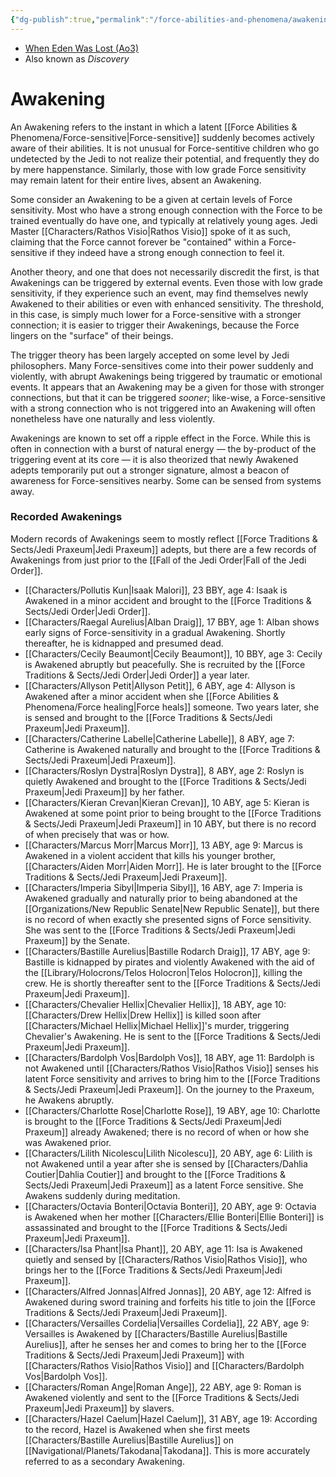 ```yaml
---
{"dg-publish":true,"permalink":"/force-abilities-and-phenomena/awakening/","tags":["force"]}
---
```


- [When Eden Was Lost (Ao3)](https://archiveofourown.org/works/19334440/chapters/45992584)
- Also known as *Discovery*
# Awakening

An Awakening refers to the instant in which a latent [[Force Abilities & Phenomena/Force-sensitive\|Force-sensitive]] suddenly becomes actively aware of their abilities. It is not unusual for Force-sentitive children who go undetected by the Jedi to not realize their potential, and frequently they do by mere happenstance. Similarly, those with low grade Force sensitivity may remain latent for their entire lives, absent an Awakening. 

Some consider an Awakening to be a given at certain levels of Force sensitivity. Most who have a strong enough connection with the Force to be trained eventually do have one, and typically at relatively young ages. Jedi Master [[Characters/Rathos Visio\|Rathos Visio]] spoke of it as such, claiming that the Force cannot forever be "contained" within a Force-sensitive if they indeed have a strong enough connection to feel it. 

Another theory, and one that does not necessarily discredit the first, is that Awakenings can be triggered by external events. Even those with low grade sensitivity, if they experience such an event, may find themselves newly Awakened to their abilities or even with enhanced sensitivity. The threshold, in this case, is simply much lower for a Force-sensitive with a stronger connection; it is easier to trigger their Awakenings, because the Force lingers on the "surface" of their beings. 

The trigger theory has been largely accepted on some level by Jedi philosophers. Many Force-sensitives come into their power suddenly and violently, with abrupt Awakenings being triggered by traumatic or emotional events. It appears that an Awakening may be a given for those with stronger connections, but that it can be triggered *sooner*; like-wise, a Force-sensitive with a strong connection who is not triggered into an Awakening will often nonetheless have one naturally and less violently. 

Awakenings are known to set off a ripple effect in the Force. While this is often in connection with a burst of natural energy — the by-product of the triggering event at its core — it is also theorized that newly Awakened adepts temporarily put out a stronger signature, almost a beacon of awareness for Force-sensitives nearby. Some can be sensed from systems away. 

### Recorded Awakenings

Modern records of Awakenings seem to mostly reflect [[Force Traditions & Sects/Jedi Praxeum\|Jedi Praxeum]] adepts, but there are a few records of Awakenings from just prior to the [[Fall of the Jedi Order\|Fall of the Jedi Order]].
* [[Characters/Pollutis Kun\|Isaak Malori]], 23 BBY, age 4: Isaak is Awakened in a minor accident and brought to the [[Force Traditions & Sects/Jedi Order\|Jedi Order]].
* [[Characters/Raegal Aurelius\|Alban Draig]], 17 BBY, age 1: Alban shows early signs of Force-sensitivity in a gradual Awakening. Shortly thereafter, he is kidnapped and presumed dead.
* [[Characters/Cecily Beaumont\|Cecily Beaumont]], 10 BBY, age 3: Cecily is Awakened abruptly but peacefully. She is recruited by the [[Force Traditions & Sects/Jedi Order\|Jedi Order]] a year later. 
* [[Characters/Allyson Petit\|Allyson Petit]], 6 ABY, age 4: Allyson is Awakened after a minor accident when she [[Force Abilities & Phenomena/Force healing\|Force heals]] someone. Two years later, she is sensed and brought to the [[Force Traditions & Sects/Jedi Praxeum\|Jedi Praxeum]].
* [[Characters/Catherine Labelle\|Catherine Labelle]], 8 ABY, age 7: Catherine is Awakened naturally and brought to the [[Force Traditions & Sects/Jedi Praxeum\|Jedi Praxeum]].
* [[Characters/Roslyn Dystra\|Roslyn Dystra]], 8 ABY, age 2: Roslyn is quietly Awakened and brought to the [[Force Traditions & Sects/Jedi Praxeum\|Jedi Praxeum]] by her father.
* [[Characters/Kieran Crevan\|Kieran Crevan]], 10 ABY, age 5: Kieran is Awakened at some point prior to being brought to the [[Force Traditions & Sects/Jedi Praxeum\|Jedi Praxeum]] in 10 ABY, but there is no record of when precisely that was or how. 
* [[Characters/Marcus Morr\|Marcus Morr]], 13 ABY, age 9: Marcus is Awakened in a violent accident that kills his younger brother, [[Characters/Aiden Morr\|Aiden Morr]]. He is later brought to the [[Force Traditions & Sects/Jedi Praxeum\|Jedi Praxeum]]. 
* [[Characters/Imperia Sibyl\|Imperia Sibyl]], 16 ABY, age 7: Imperia is Awakened gradually and naturally prior to being abandoned at the [[Organizations/New Republic Senate\|New Republic Senate]], but there is no record of when exactly she presented signs of Force sensitivity. She was sent to the [[Force Traditions & Sects/Jedi Praxeum\|Jedi Praxeum]] by the Senate. 
* [[Characters/Bastille Aurelius\|Bastille Rodarch Draig]], 17 ABY, age 9: Bastille is kidnapped by pirates and violently Awakened with the aid of the [[Library/Holocrons/Telos Holocron\|Telos Holocron]], killing the crew. He is shortly thereafter sent to the [[Force Traditions & Sects/Jedi Praxeum\|Jedi Praxeum]].
* [[Characters/Chevalier Hellix\|Chevalier Hellix]], 18 ABY, age 10: [[Characters/Drew Hellix\|Drew Hellix]] is killed soon after [[Characters/Michael Hellix\|Michael Hellix]]'s murder, triggering Chevalier's Awakening. He is sent to the [[Force Traditions & Sects/Jedi Praxeum\|Jedi Praxeum]].
* [[Characters/Bardolph Vos\|Bardolph Vos]], 18 ABY, age 11: Bardolph is not Awakened until [[Characters/Rathos Visio\|Rathos Visio]] senses his latent Force sensitivity and arrives to bring him to the [[Force Traditions & Sects/Jedi Praxeum\|Jedi Praxeum]]. On the journey to the Praxeum, he Awakens abruptly. 
* [[Characters/Charlotte Rose\|Charlotte Rose]], 19 ABY, age 10: Charlotte is brought to the [[Force Traditions & Sects/Jedi Praxeum\|Jedi Praxeum]] already Awakened; there is no record of when or how she was Awakened prior.
* [[Characters/Lilith Nicolescu\|Lilith Nicolescu]], 20 ABY, age 6: Lilith is not Awakened until a year after she is sensed by [[Characters/Dahlia Coutier\|Dahlia Coutier]] and brought to the [[Force Traditions & Sects/Jedi Praxeum\|Jedi Praxeum]] as a latent Force sensitive. She Awakens suddenly during meditation.
* [[Characters/Octavia Bonteri\|Octavia Bonteri]], 20 ABY, age 9: Octavia is Awakened when her mother [[Characters/Ellie Bonteri\|Ellie Bonteri]] is assassinated and brought to the [[Force Traditions & Sects/Jedi Praxeum\|Jedi Praxeum]].
* [[Characters/Isa Phant\|Isa Phant]], 20 ABY, age 11: Isa is Awakened quietly and sensed by [[Characters/Rathos Visio\|Rathos Visio]], who brings her to the [[Force Traditions & Sects/Jedi Praxeum\|Jedi Praxeum]].
* [[Characters/Alfred Jonnas\|Alfred Jonnas]], 20 ABY, age 12: Alfred is Awakened during sword training and forfeits his title to join the [[Force Traditions & Sects/Jedi Praxeum\|Jedi Praxeum]]. 
* [[Characters/Versailles Cordelia\|Versailles Cordelia]], 22 ABY, age 9: Versailles is Awakened by [[Characters/Bastille Aurelius\|Bastille Aurelius]], after he senses her and comes to bring her to the [[Force Traditions & Sects/Jedi Praxeum\|Jedi Praxeum]] with [[Characters/Rathos Visio\|Rathos Visio]] and [[Characters/Bardolph Vos\|Bardolph Vos]].
* [[Characters/Roman Ange\|Roman Ange]], 22 ABY, age 9: Roman is Awakened violently and sent to the [[Force Traditions & Sects/Jedi Praxeum\|Jedi Praxeum]] by slavers. 
* [[Characters/Hazel Caelum\|Hazel Caelum]], 31 ABY, age 19: According to the record, Hazel is Awakened when she first meets [[Characters/Bastille Aurelius\|Bastille Aurelius]] on [[Navigational/Planets/Takodana\|Takodana]]. This is more accurately referred to as a secondary Awakening. 